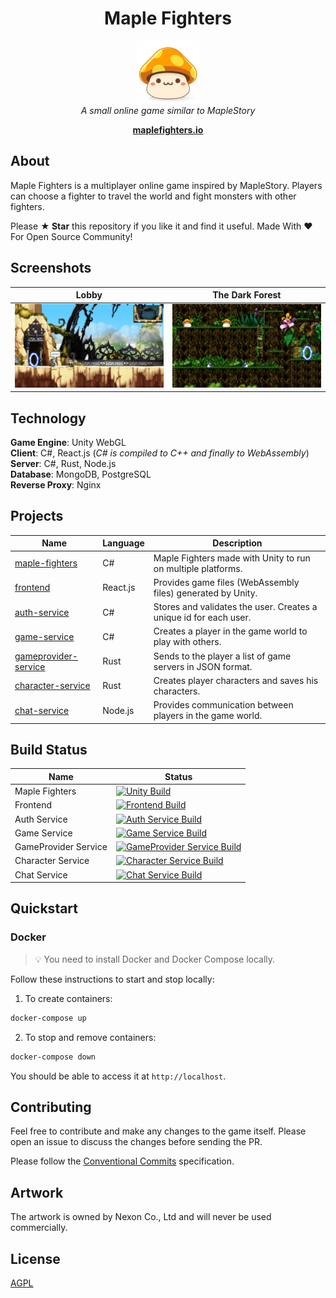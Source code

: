<h1 align="center">Maple Fighters</h1>
<p align="center">
  <img src="docs/images/maplestory-icon.png" width="100px" height="100px"/>
  <br><i>A small online game similar to MapleStory</i><br>
</p>
<p align="center">
  <a href="http://maplefighters.io"><strong>maplefighters.io</strong></a>
  <br>
</p>

## About

Maple Fighters is a multiplayer online game inspired by MapleStory. Players can choose a fighter to travel the world and fight monsters with other fighters.

Please **★ Star** this repository if you like it and find it useful. Made With :heart: For Open Source Community!

## Screenshots

| Lobby                             | The Dark Forest                             |
| --------------------------------- | ------------------------------------------- |
| <img src="docs/images/lobby.png"> | <img src="docs/images/the-dark-forest.png"> |

## Technology

**Game Engine**: Unity WebGL  
**Client**: C#, React.js (_C# is compiled to C++ and finally to WebAssembly_)  
**Server**: C#, Rust, Node.js  
**Database**: MongoDB, PostgreSQL  
**Reverse Proxy**: Nginx

## Projects

| Name                                                | Language | Description                                                       |
| --------------------------------------------------- | -------- | ----------------------------------------------------------------- |
| [maple-fighters](./src/maple-fighters)              | C#       | Maple Fighters made with Unity to run on multiple platforms.      |
| [frontend](./src/frontend)                          | React.js | Provides game files (WebAssembly files) generated by Unity.       |
| [auth-service](./src/auth-service)                  | C#       | Stores and validates the user. Creates a unique id for each user. |
| [game-service](./src/game-service) | C#       | Creates a player in the game world to play with others.           |
| [gameprovider-service](./src/gameprovider-service)  | Rust     | Sends to the player a list of game servers in JSON format.        |
| [character-service](./src/character-service)        | Rust     | Creates player characters and saves his characters.               |
| [chat-service](./src/chat-service)                  | Node.js  | Provides communication between players in the game world.         |

## Build Status

| Name                 | Status                                                                                                                                                                                                                                  |
| -------------------- | --------------------------------------------------------------------------------------------------------------------------------------------------------------------------------------------------------------------------------------- |
| Maple Fighters       | [![Unity Build](https://github.com/benukhanov/maple-fighters/actions/workflows/unity-build.yml/badge.svg)](https://github.com/benukhanov/maple-fighters/actions/workflows/unity-build.yml)                                              |
| Frontend             | [![Frontend Build](https://github.com/benukhanov/maple-fighters/actions/workflows/frontend-build.yml/badge.svg)](https://github.com/benukhanov/maple-fighters/actions/workflows/frontend-build.yml)                                     |
| Auth Service         | [![Auth Service Build](https://github.com/benukhanov/maple-fighters/actions/workflows/auth-service-build.yml/badge.svg)](https://github.com/benukhanov/maple-fighters/actions/workflows/auth-service-build.yml)                         |
| Game Service         | [![Game Service Build](https://github.com/benukhanov/maple-fighters/actions/workflows/game-service-build.yml/badge.svg)](https://github.com/benukhanov/maple-fighters/actions/workflows/game-service-build.yml)                         |
| GameProvider Service | [![GameProvider Service Build](https://github.com/benukhanov/maple-fighters/actions/workflows/gameprovider-service-build.yml/badge.svg)](https://github.com/benukhanov/maple-fighters/actions/workflows/gameprovider-service-build.yml) |
| Character Service    | [![Character Service Build](https://github.com/benukhanov/maple-fighters/actions/workflows/character-service-build.yml/badge.svg)](https://github.com/benukhanov/maple-fighters/actions/workflows/character-service-build.yml)          |
| Chat Service         | [![Chat Service Build](https://github.com/benukhanov/maple-fighters/actions/workflows/chat-service-build.yml/badge.svg)](https://github.com/benukhanov/maple-fighters/actions/workflows/chat-service-build.yml)                         |

## Quickstart

### Docker

> 💡 You need to install Docker and Docker Compose locally.

Follow these instructions to start and stop locally:

1. To create containers:

```bash
docker-compose up
```

2. To stop and remove containers:

```bash
docker-compose down
```

You should be able to access it at `http://localhost`.

## Contributing

Feel free to contribute and make any changes to the game itself. Please open an issue to discuss the changes before sending the PR.

Please follow the [Conventional Commits](https://www.conventionalcommits.org/) specification.

## Artwork

The artwork is owned by Nexon Co., Ltd and will never be used commercially.

## License

[AGPL](https://choosealicense.com/licenses/agpl-3.0/)
